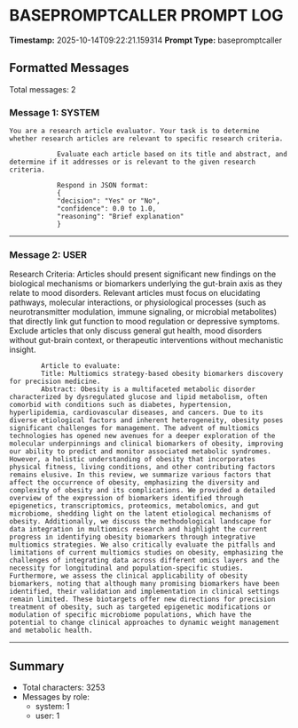# BASEPROMPTCALLER PROMPT LOG
**Timestamp:** 2025-10-14T09:22:21.159314
**Prompt Type:** basepromptcaller

## Formatted Messages
Total messages: 2

### Message 1: SYSTEM

```
You are a research article evaluator. Your task is to determine whether research articles are relevant to specific research criteria.

            Evaluate each article based on its title and abstract, and determine if it addresses or is relevant to the given research criteria.

            Respond in JSON format:
            {
            "decision": "Yes" or "No",
            "confidence": 0.0 to 1.0,
            "reasoning": "Brief explanation"
            }
```

---

### Message 2: USER

Research Criteria: Articles should present significant new findings on the biological mechanisms or biomarkers underlying the gut-brain axis as they relate to mood disorders. Relevant articles must focus on elucidating pathways, molecular interactions, or physiological processes (such as neurotransmitter modulation, immune signaling, or microbial metabolites) that directly link gut function to mood regulation or depressive symptoms. Exclude articles that only discuss general gut health, mood disorders without gut-brain context, or therapeutic interventions without mechanistic insight.

            Article to evaluate:
            Title: Multiomics strategy-based obesity biomarkers discovery for precision medicine.
            Abstract: Obesity is a multifaceted metabolic disorder characterized by dysregulated glucose and lipid metabolism, often comorbid with conditions such as diabetes, hypertension, hyperlipidemia, cardiovascular diseases, and cancers. Due to its diverse etiological factors and inherent heterogeneity, obesity poses significant challenges for management. The advent of multiomics technologies has opened new avenues for a deeper exploration of the molecular underpinnings and clinical biomarkers of obesity, improving our ability to predict and monitor associated metabolic syndromes. However, a holistic understanding of obesity that incorporates physical fitness, living conditions, and other contributing factors remains elusive. In this review, we summarize various factors that affect the occurrence of obesity, emphasizing the diversity and complexity of obesity and its complications. We provided a detailed overview of the expression of biomarkers identified through epigenetics, transcriptomics, proteomics, metabolomics, and gut microbiome, shedding light on the latent etiological mechanisms of obesity. Additionally, we discuss the methodological landscape for data integration in multiomics research and highlight the current progress in identifying obesity biomarkers through integrative multiomics strategies. We also critically evaluate the pitfalls and limitations of current multiomics studies on obesity, emphasizing the challenges of integrating data across different omics layers and the necessity for longitudinal and population-specific studies. Furthermore, we assess the clinical applicability of obesity biomarkers, noting that although many promising biomarkers have been identified, their validation and implementation in clinical settings remain limited. These biotargets offer new directions for precision treatment of obesity, such as targeted epigenetic modifications or modulation of specific microbiome populations, which have the potential to change clinical approaches to dynamic weight management and metabolic health.

---

## Summary
- Total characters: 3253
- Messages by role:
  - system: 1
  - user: 1